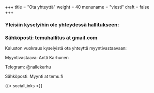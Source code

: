 +++
title = "Ota yhteyttä"
weight = 40
menuname = "viesti"
draft = false
+++

### Yleisiin kyselyihin ole yhteydessä hallitukseen:

### Sähköposti: temuhallitus at gmail.com

Kaluston vuokraus kyselyistä ota yhteyttä myyntivastaavaan:

Myyntivastaava: Antti Karhunen

Telegram: [@nallekarhu](https://t.me/nallekarhu)

Sähköposti: Myynti at temu.fi

{{< socialLinks >}}
